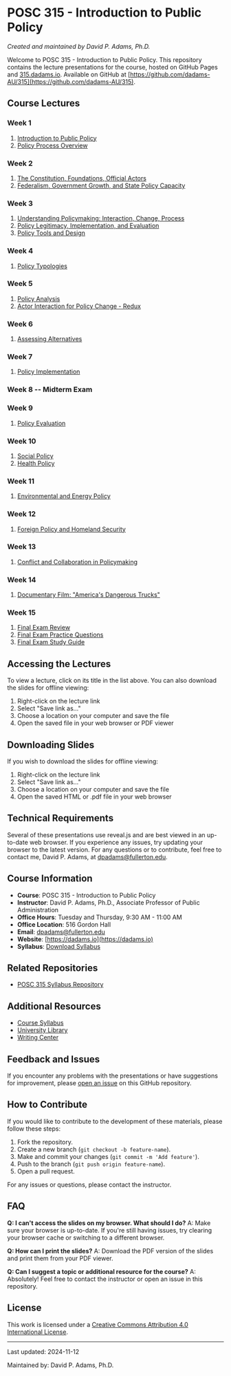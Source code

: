 
# POSC 315 - Introduction to Public Policy

*Created and maintained by David P. Adams, Ph.D.*

Welcome to POSC 315 - Introduction to Public Policy. This repository contains the lecture presentations for the course, hosted on GitHub Pages and [315.dadams.io](https://315.dadams.io). Available on GitHub at [https://github.com/dadams-AU/315](https://github.com/dadams-AU/315).

## Course Lectures

### Week 1

1. [Introduction to Public Policy](https://raw.githubusercontent.com/dadams-AU/slides-POSC-315/main/slide%20deck/01_introduction/Introduction%20to%20Public%20Policy%20Beamer.pdf)
2. [Policy Process Overview](https://raw.githubusercontent.com/dadams-AU/slides-POSC-315/main/slide%20deck/02_whatispolicy/what_is_public_policy.pdf)

### Week 2

1. [The Constitution, Foundations, Official Actors](2.1_constitution_foundations/index.html)
2. [Federalism, Government Growth, and State Policy Capacity](2.2_federalism_growth/index.html)

### Week 3

1. [Understanding Policymaking: Interaction, Change, Process](3.1_understanding_policymaking/index.html)
2. [Policy Legitimacy, Implementation, and Evaluation](3.2_legitimacy_implementation_evaluation/index.html)
3. [Policy Tools and Design](3.3_policy_tools/index.html)

### Week 4

1. [Policy Typologies](4.1_policy_typologies/4-1_policy_typologies.pdf)

### Week 5

1. [Policy Analysis](5.1_policy_analysis/5-1_policy_analysis.pdf)
2. [Actor Interaction for Policy Change - Redux](5.2_change_redux/5-2_change_theories_redux.pdf)

### Week 6

1. [Assessing Alternatives](6.1_assessing_alternatives/6-1_assessing_policy_alternatives.pdf)

### Week 7

1. [Policy Implementation](7.1_implementation/index.html)

### Week 8 -- Midterm Exam

### Week 9

1. [Policy Evaluation](9.1_evaluation/index.html)

### Week 10

1. [Social Policy](10.1_social_policy/index.html)
2. [Health Policy](10.2_health_policy/index.html)

### Week 11

1. [Environmental and Energy Policy](11_environmental_energy_policy/enviro_energy_policy_lecture.pdf)

### Week 12

1. [Foreign Policy and Homeland Security](12_foreign_and_dhs/foreign_and_homeland.pdf)

### Week 13

1. [Conflict and Collaboration in Policymaking](13_conflict_and_collab/conflict_and_collaboration.pdf)

### Week 14

1. [Documentary Film: "America's Dangerous Trucks"](14_documentary/dangerous_trucks_slidedeck.pdf)

### Week 15

1. [Final Exam Review](15_final_exam/Final-Exam-Review.pdf)
2. [Final Exam Practice Questions](15_final_exam/practice_questions.pdf)
3. [Final Exam Study Guide](15_final_exam/study_guide.pdf)

## Accessing the Lectures

To view a lecture, click on its title in the list above. You can also download the slides for offline viewing:

1. Right-click on the lecture link
2. Select "Save link as..."
3. Choose a location on your computer and save the file
4. Open the saved file in your web browser or PDF viewer

## Downloading Slides

If you wish to download the slides for offline viewing:

1. Right-click on the lecture link
2. Select "Save link as..."
3. Choose a location on your computer and save the file
4. Open the saved HTML or .pdf file in your web browser

## Technical Requirements

Several of these presentations use reveal.js and are best viewed in an up-to-date web browser. If you experience any issues, try updating your browser to the latest version. For any questions or to contribute, feel free to contact me, David P. Adams, at <dpadams@fullerton.edu>.

## Course Information

- **Course**: POSC 315 - Introduction to Public Policy
- **Instructor**: David P. Adams, Ph.D., Associate Professor of Public Administration
- **Office Hours**: Tuesday and Thursday, 9:30 AM - 11:00 AM
- **Office Location**: 516 Gordon Hall
- **Email**: <dpadams@fullerton.edu>
- **Website**: [https://dadams.io](https://dadams.io)
- **Syllabus**: [Download Syllabus](https://raw.githubusercontent.com/dadams-AU/syllabi/main/POSC%20315%20Intro%20Policy/2024-25%20Fall/posc315_fall_2024.pdf)  

## Related Repositories

- [POSC 315 Syllabus Repository](https://github.com/dadams-AU/syllabi)

## Additional Resources

- [Course Syllabus](https://raw.githubusercontent.com/dadams-AU/syllabi/main/POSC%20315%20Intro%20Policy/2024-25%20Fall/posc315_fall_2024.pdf)
- [University Library](https://www.library.fullerton.edu/)
- [Writing Center](https://english.fullerton.edu/writing_center/)

## Feedback and Issues

If you encounter any problems with the presentations or have suggestions for improvement, please [open an issue](https://github.com/dadams-au/repo-name/issues) on this GitHub repository.

## How to Contribute

If you would like to contribute to the development of these materials, please follow these steps:

1. Fork the repository.
2. Create a new branch (`git checkout -b feature-name`).
3. Make and commit your changes (`git commit -m 'Add feature'`).
4. Push to the branch (`git push origin feature-name`).
5. Open a pull request.

For any issues or questions, please contact the instructor.

## FAQ

**Q: I can't access the slides on my browser. What should I do?**
A: Make sure your browser is up-to-date. If you're still having issues, try clearing your browser cache or switching to a different browser.

**Q: How can I print the slides?**
A: Download the PDF version of the slides and print them from your PDF viewer.

**Q: Can I suggest a topic or additional resource for the course?**
A: Absolutely! Feel free to contact the instructor or open an issue in this repository.

## License

This work is licensed under a [Creative Commons Attribution 4.0 International License](https://creativecommons.org/licenses/by/4.0/).

---
Last updated: 2024-11-12

Maintained by: David P. Adams, Ph.D.
